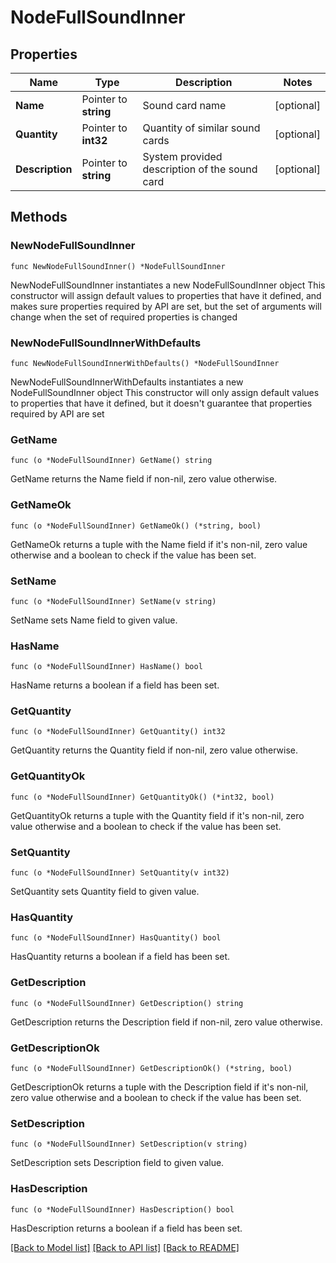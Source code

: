 # NodeFullSoundInner

## Properties

Name | Type | Description | Notes
------------ | ------------- | ------------- | -------------
**Name** | Pointer to **string** | Sound card name | [optional] 
**Quantity** | Pointer to **int32** | Quantity of similar sound cards | [optional] 
**Description** | Pointer to **string** | System provided description of the sound card | [optional] 

## Methods

### NewNodeFullSoundInner

`func NewNodeFullSoundInner() *NodeFullSoundInner`

NewNodeFullSoundInner instantiates a new NodeFullSoundInner object
This constructor will assign default values to properties that have it defined,
and makes sure properties required by API are set, but the set of arguments
will change when the set of required properties is changed

### NewNodeFullSoundInnerWithDefaults

`func NewNodeFullSoundInnerWithDefaults() *NodeFullSoundInner`

NewNodeFullSoundInnerWithDefaults instantiates a new NodeFullSoundInner object
This constructor will only assign default values to properties that have it defined,
but it doesn't guarantee that properties required by API are set

### GetName

`func (o *NodeFullSoundInner) GetName() string`

GetName returns the Name field if non-nil, zero value otherwise.

### GetNameOk

`func (o *NodeFullSoundInner) GetNameOk() (*string, bool)`

GetNameOk returns a tuple with the Name field if it's non-nil, zero value otherwise
and a boolean to check if the value has been set.

### SetName

`func (o *NodeFullSoundInner) SetName(v string)`

SetName sets Name field to given value.

### HasName

`func (o *NodeFullSoundInner) HasName() bool`

HasName returns a boolean if a field has been set.

### GetQuantity

`func (o *NodeFullSoundInner) GetQuantity() int32`

GetQuantity returns the Quantity field if non-nil, zero value otherwise.

### GetQuantityOk

`func (o *NodeFullSoundInner) GetQuantityOk() (*int32, bool)`

GetQuantityOk returns a tuple with the Quantity field if it's non-nil, zero value otherwise
and a boolean to check if the value has been set.

### SetQuantity

`func (o *NodeFullSoundInner) SetQuantity(v int32)`

SetQuantity sets Quantity field to given value.

### HasQuantity

`func (o *NodeFullSoundInner) HasQuantity() bool`

HasQuantity returns a boolean if a field has been set.

### GetDescription

`func (o *NodeFullSoundInner) GetDescription() string`

GetDescription returns the Description field if non-nil, zero value otherwise.

### GetDescriptionOk

`func (o *NodeFullSoundInner) GetDescriptionOk() (*string, bool)`

GetDescriptionOk returns a tuple with the Description field if it's non-nil, zero value otherwise
and a boolean to check if the value has been set.

### SetDescription

`func (o *NodeFullSoundInner) SetDescription(v string)`

SetDescription sets Description field to given value.

### HasDescription

`func (o *NodeFullSoundInner) HasDescription() bool`

HasDescription returns a boolean if a field has been set.


[[Back to Model list]](../README.md#documentation-for-models) [[Back to API list]](../README.md#documentation-for-api-endpoints) [[Back to README]](../README.md)


